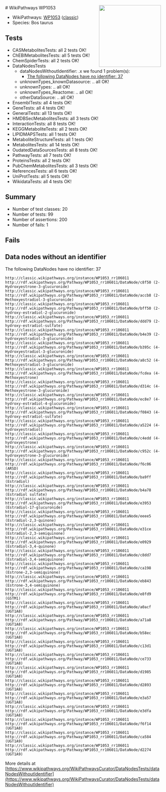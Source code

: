 <img style="float: right; width: 200px" src="https://upload.wikimedia.org/wikipedia/commons/thumb/8/83/Wplogo_with_text_500.png/640px-Wplogo_with_text_500.png" />
# WikiPathways WP1053

* WikiPathways: [WP1053](https://wikipathways.org/pathways/WP1053) ([classic](https://classic.wikipathways.org/instance/WP1053))
* Species: Bos taurus
## Tests
* CASMetabolitesTests: all 2 tests OK!
* ChEBIMetabolitesTests: all 5 tests OK!
* ChemSpiderTests: all 2 tests OK!
* DataNodesTests
    * dataNodesWithoutIdentifier: .x we found 1 problem(s):
        * [The following DataNodes have no identifier: 37](#8792c4d5)
    * unknownTypes_knownDatasource: .. all OK!
    * unknownTypes: .. all OK!
    * unknownTypes_Reactome: .. all OK!
    * otherDataSource: .. all OK!
* EnsemblTests: all 4 tests OK!
* GeneTests: all 4 tests OK!
* GeneralTests: all 13 tests OK!
* HMDBSecMetabolitesTests: all 3 tests OK!
* InteractionTests: all 8 tests OK!
* KEGGMetaboliteTests: all 2 tests OK!
* LIPIDMAPSTests: all 1 tests OK!
* MetaboliteStructureTests: all 1 tests OK!
* MetabolitesTests: all 14 tests OK!
* OudatedDataSourcesTests: all 8 tests OK!
* PathwayTests: all 7 tests OK!
* ProteinsTests: all 2 tests OK!
* PubChemMetabolitesTests: all 3 tests OK!
* ReferencesTests: all 6 tests OK!
* UniProtTests: all 5 tests OK!
* WikidataTests: all 4 tests OK!


## Summary

* Number of test classes: 20
* Number of tests: 99
* Number of assertions: 200
* Number of fails: 1

## Fails

<a name="8792c4d5" />

## Data nodes without an identifier

The following DataNodes have no identifier: 37
```
http://classic.wikipathways.org/instance/WP1053_rr106011 http://rdf.wikipathways.org/Pathway/WP1053_rr106011/DataNode/c8f50 (2-Hydroxyestrone-3-glucuronide)
http://classic.wikipathways.org/instance/WP1053_rr106011 http://rdf.wikipathways.org/Pathway/WP1053_rr106011/DataNode/accb8 (2-Methoxyestradiol-3-glucuronide)
http://classic.wikipathways.org/instance/WP1053_rr106011 http://rdf.wikipathways.org/Pathway/WP1053_rr106011/DataNode/bff50 (2-hydroxy-estradiol-2-glucuronide)
http://classic.wikipathways.org/instance/WP1053_rr106011 http://rdf.wikipathways.org/Pathway/WP1053_rr106011/DataNode/ddd79 (2-hydroxy-estradiol-sulfate)
http://classic.wikipathways.org/instance/WP1053_rr106011 http://rdf.wikipathways.org/Pathway/WP1053_rr106011/DataNode/b4e39 (2-hydroxyestradiol-3-glucuronide)
http://classic.wikipathways.org/instance/WP1053_rr106011 http://rdf.wikipathways.org/Pathway/WP1053_rr106011/DataNode/b395c (4-Hydroxyestradiol-3-glucuronide)
http://classic.wikipathways.org/instance/WP1053_rr106011 http://rdf.wikipathways.org/Pathway/WP1053_rr106011/DataNode/a8c52 (4-Methoxyestradiol-3-glucuronide)
http://classic.wikipathways.org/instance/WP1053_rr106011 http://rdf.wikipathways.org/Pathway/WP1053_rr106011/DataNode/fcdea (4-Methoxyestrone)
http://classic.wikipathways.org/instance/WP1053_rr106011 http://rdf.wikipathways.org/Pathway/WP1053_rr106011/DataNode/d314c (4-Methoxyestrone-3-glucuronide)
http://classic.wikipathways.org/instance/WP1053_rr106011 http://rdf.wikipathways.org/Pathway/WP1053_rr106011/DataNode/ec8e7 (4-hydroxy-estradiol-4-glucuronide)
http://classic.wikipathways.org/instance/WP1053_rr106011 http://rdf.wikipathways.org/Pathway/WP1053_rr106011/DataNode/f0843 (4-hydroxy-estradiol-sulfate)
http://classic.wikipathways.org/instance/WP1053_rr106011 http://rdf.wikipathways.org/Pathway/WP1053_rr106011/DataNode/a5224 (4-hydroxyestradiol)
http://classic.wikipathways.org/instance/WP1053_rr106011 http://rdf.wikipathways.org/Pathway/WP1053_rr106011/DataNode/c4edd (4-hydroxyestrone)
http://classic.wikipathways.org/instance/WP1053_rr106011 http://rdf.wikipathways.org/Pathway/WP1053_rr106011/DataNode/c952c (4-hydroxyestrone-3-glucuronide)
http://classic.wikipathways.org/instance/WP1053_rr106011 http://rdf.wikipathways.org/Pathway/WP1053_rr106011/DataNode/f6c06 (ARSD)
http://classic.wikipathways.org/instance/WP1053_rr106011 http://rdf.wikipathways.org/Pathway/WP1053_rr106011/DataNode/ba9ff (Estradiol)
http://classic.wikipathways.org/instance/WP1053_rr106011 http://rdf.wikipathways.org/Pathway/WP1053_rr106011/DataNode/b4a78 (Estradiol sulfate)
http://classic.wikipathways.org/instance/WP1053_rr106011 http://rdf.wikipathways.org/Pathway/WP1053_rr106011/DataNode/e3953 (Estradiol-17-glucuronide)
http://classic.wikipathways.org/instance/WP1053_rr106011 http://rdf.wikipathways.org/Pathway/WP1053_rr106011/DataNode/eeee5 (Estradiol-2,3-quinone)
http://classic.wikipathways.org/instance/WP1053_rr106011 http://rdf.wikipathways.org/Pathway/WP1053_rr106011/DataNode/e31ce (Estradiol-2,3-semiquinone)
http://classic.wikipathways.org/instance/WP1053_rr106011 http://rdf.wikipathways.org/Pathway/WP1053_rr106011/DataNode/e0929 (Estradiol-3,4-quinone)
http://classic.wikipathways.org/instance/WP1053_rr106011 http://rdf.wikipathways.org/Pathway/WP1053_rr106011/DataNode/c8dd7 (Estradiol-3,4-semiquinone)
http://classic.wikipathways.org/instance/WP1053_rr106011 http://rdf.wikipathways.org/Pathway/WP1053_rr106011/DataNode/ca198 (Estrone-2,3-semiquinone)
http://classic.wikipathways.org/instance/WP1053_rr106011 http://rdf.wikipathways.org/Pathway/WP1053_rr106011/DataNode/eb843 (Estrone-3,4-semiquinone)
http://classic.wikipathways.org/instance/WP1053_rr106011 http://rdf.wikipathways.org/Pathway/WP1053_rr106011/DataNode/e8fd9 (GSTM1)
http://classic.wikipathways.org/instance/WP1053_rr106011 http://rdf.wikipathways.org/Pathway/WP1053_rr106011/DataNode/a0acf (UGT1A8)
http://classic.wikipathways.org/instance/WP1053_rr106011 http://rdf.wikipathways.org/Pathway/WP1053_rr106011/DataNode/a71a8 (UGT1A8)
http://classic.wikipathways.org/instance/WP1053_rr106011 http://rdf.wikipathways.org/Pathway/WP1053_rr106011/DataNode/b58ec (UGT1A8)
http://classic.wikipathways.org/instance/WP1053_rr106011 http://rdf.wikipathways.org/Pathway/WP1053_rr106011/DataNode/c13d1 (UGT1A8)
http://classic.wikipathways.org/instance/WP1053_rr106011 http://rdf.wikipathways.org/Pathway/WP1053_rr106011/DataNode/ce733 (UGT1A8)
http://classic.wikipathways.org/instance/WP1053_rr106011 http://rdf.wikipathways.org/Pathway/WP1053_rr106011/DataNode/d1985 (UGT1A8)
http://classic.wikipathways.org/instance/WP1053_rr106011 http://rdf.wikipathways.org/Pathway/WP1053_rr106011/DataNode/d2893 (UGT1A8)
http://classic.wikipathways.org/instance/WP1053_rr106011 http://rdf.wikipathways.org/Pathway/WP1053_rr106011/DataNode/e3a57 (UGT1A8)
http://classic.wikipathways.org/instance/WP1053_rr106011 http://rdf.wikipathways.org/Pathway/WP1053_rr106011/DataNode/e3dfa (UGT1A8)
http://classic.wikipathways.org/instance/WP1053_rr106011 http://rdf.wikipathways.org/Pathway/WP1053_rr106011/DataNode/f6f14 (UGT1A8)
http://classic.wikipathways.org/instance/WP1053_rr106011 http://rdf.wikipathways.org/Pathway/WP1053_rr106011/DataNode/ca584 (UGT1A9)
http://classic.wikipathways.org/instance/WP1053_rr106011 http://rdf.wikipathways.org/Pathway/WP1053_rr106011/DataNode/d2274 (UGT1A9)
```

More details at [https://www.wikipathways.org/WikiPathwaysCurator/DataNodesTests/dataNodesWithoutIdentifier](https://www.wikipathways.org/WikiPathwaysCurator/DataNodesTests/dataNodesWithoutIdentifier)

